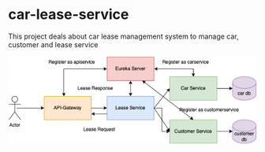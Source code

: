 # car-lease-service
This project deals about car lease management system to manage car, customer and lease service

![Car lease Service](leasecar.png)